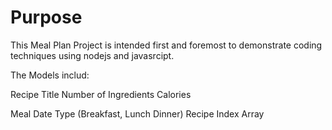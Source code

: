 # Purpose
This Meal Plan Project is intended first and foremost to demonstrate coding techniques using nodejs and javasrcipt.

The Models includ:

Recipe
    Title
    Number of Ingredients
    Calories

Meal
    Date
    Type  (Breakfast, Lunch Dinner)
    Recipe Index Array
